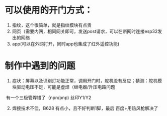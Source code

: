 # 可以使用的开门方式：

1. 指纹，这个很简单，就是指纹模块有点贵
2. 网页（需要内网，相同网关即可，发送post请求，可以在断网时连接esp32发出的网络
3. app(可以在外网打开，同时app也集成了红外遥控功能)



# 制作中遇到的问题

1. 症状：屏幕以及识别灯功能正常，调用开门时，舵机没有反应；猜测：舵机模块驱动电压不足，可能是虚焊（继电器/升压电路问题

​			有一个三极管焊错了（npn/pnp) 丝印Y1/Y2

2. 焊接技术不佳，B628 有点小，且不好判断1脚，最后 百度+用热风枪解决了

